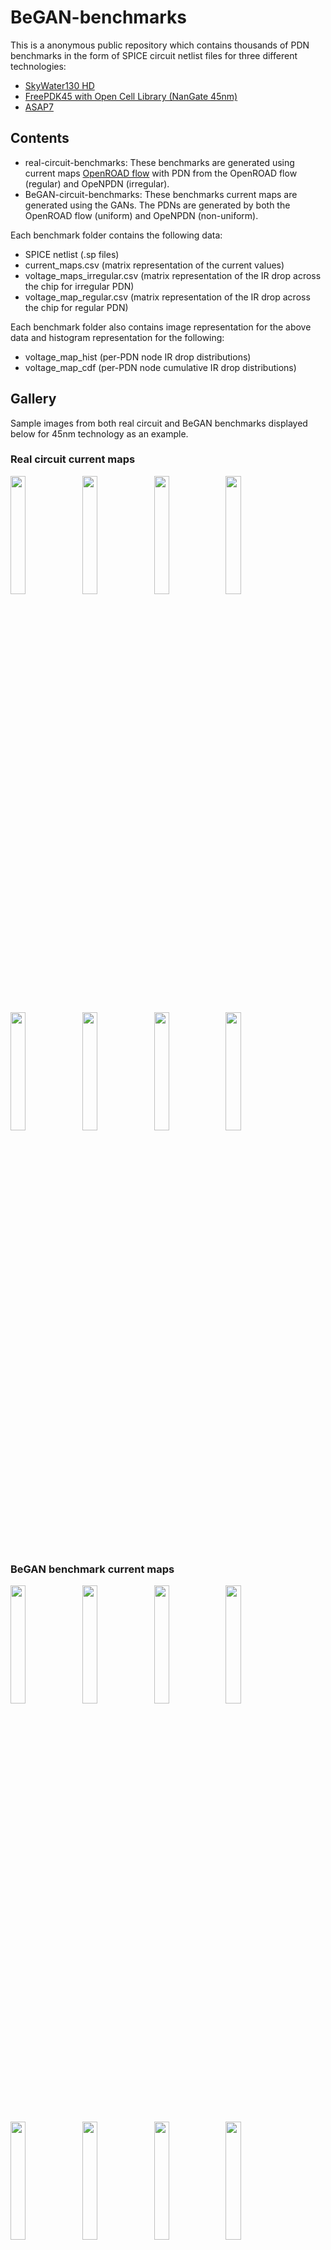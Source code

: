 # BeGAN-benchmarks

This is a anonymous public repository which contains thousands of PDN benchmarks in the form of SPICE circuit netlist files for three different technologies: 

- [SkyWater130 HD](https://github.com/google/skywater-pdk)
- [FreePDK45 with Open Cell Library (NanGate 45nm)](https://github.com/The-OpenROAD-Project/OpenROAD-flow-scripts/tree/master/flow/platforms/nangate45)
- [ASAP7](https://github.com/The-OpenROAD-Project/asap7)

## Contents

- real-circuit-benchmarks: These benchmarks are generated using current maps [OpenROAD flow](https://github.com/The-OpenROAD-Project/OpenROAD-flow-scripts/tree/master/flow/platforms/nangate45) with PDN from the OpenROAD flow (regular) and OpeNPDN (irregular). 
- BeGAN-circuit-benchmarks: These benchmarks current maps are generated using the GANs. The PDNs are generated by both the OpenROAD flow (uniform) and OpeNPDN (non-uniform).

 Each benchmark folder contains the following data:
 - SPICE netlist (.sp files)
 - current_maps.csv (matrix representation of the current values) 
 - voltage_maps_irregular.csv (matrix representation of the IR drop across the chip for irregular PDN)
 - voltage_map_regular.csv (matrix representation of the IR drop across the chip for regular PDN)
 
 
 Each benchmark folder also contains image representation for the above data and histogram representation for the following:
 - voltage_map_hist (per-PDN node IR drop distributions)
 - voltage_map_cdf (per-PDN node cumulative IR drop distributions)


## Gallery

Sample images from both real circuit and BeGAN benchmarks displayed below for
45nm technology as an example.

### Real circuit current maps
<img
src="https://github.com/PDN-BeGAN/BeGAN-benchmarks/blob/master/real-circuit-benchmarks/nangate45/images/aes_current_map.png" width="22%"></img> 
<img
src="https://github.com/PDN-BeGAN/BeGAN-benchmarks/blob/master/real-circuit-benchmarks/nangate45/images/ibex_current_map.png" width="22%"></img> 
<img
src="https://github.com/PDN-BeGAN/BeGAN-benchmarks/blob/master/real-circuit-benchmarks/nangate45/images/jpeg_current_map.png" width="22%"></img> 
<img
src="https://github.com/PDN-BeGAN/BeGAN-benchmarks/blob/master/real-circuit-benchmarks/nangate45/images/bp_current_map.png" width="22%"></img> 
<img
src="https://github.com/PDN-BeGAN/BeGAN-benchmarks/blob/master/real-circuit-benchmarks/nangate45/images/bp_fe_current_map.png" width="22%"></img> 
<img
src="https://github.com/PDN-BeGAN/BeGAN-benchmarks/blob/master/real-circuit-benchmarks/nangate45/images/bp_be_current_map.png" width="22%"></img> 
<img
src="https://github.com/PDN-BeGAN/BeGAN-benchmarks/blob/master/real-circuit-benchmarks/nangate45/images/bp_multi_current_map.png" width="22%"></img> 
<img
src="https://github.com/PDN-BeGAN/BeGAN-benchmarks/blob/master/real-circuit-benchmarks/nangate45/images/swerv_current_map.png" width="22%"></img> 

### BeGAN benchmark current maps
<img
src="https://github.com/PDN-BeGAN/BeGAN-benchmarks/blob/master/BeGAN-circuit-benchmarks/nangate45/images/BeGAN_001_current_map.png" width="22%"></img> 
<img
src="https://github.com/PDN-BeGAN/BeGAN-benchmarks/blob/master/BeGAN-circuit-benchmarks/nangate45/images/BeGAN_002_current_map.png" width="22%"></img> 
<img
src="https://github.com/PDN-BeGAN/BeGAN-benchmarks/blob/master/BeGAN-circuit-benchmarks/nangate45/images/BeGAN_004_current_map.png" width="22%"></img> 
<img
src="https://github.com/PDN-BeGAN/BeGAN-benchmarks/blob/master/BeGAN-circuit-benchmarks/nangate45/images/BeGAN_005_current_map.png" width="22%"></img> 
<img
src="https://github.com/PDN-BeGAN/BeGAN-benchmarks/blob/master/BeGAN-circuit-benchmarks/nangate45/images/BeGAN_008_current_map.png" width="22%"></img> 
<img
src="https://github.com/PDN-BeGAN/BeGAN-benchmarks/blob/master/BeGAN-circuit-benchmarks/nangate45/images/BeGAN_994_current_map.png" width="22%"></img> 
<img
src="https://github.com/PDN-BeGAN/BeGAN-benchmarks/blob/master/BeGAN-circuit-benchmarks/nangate45/images/BeGAN_010_current_map.png" width="22%"></img> 
<img
src="https://github.com/PDN-BeGAN/BeGAN-benchmarks/blob/master/BeGAN-circuit-benchmarks/nangate45/images/BeGAN_024_current_map.png" width="22%"></img> 


### Real circuit IR drop heatmaps
<img
src="https://github.com/PDN-BeGAN/BeGAN-benchmarks/blob/master/real-circuit-benchmarks/nangate45/images/aes_voltage_map_regular.png" width="22%"></img> 
<img
src="https://github.com/PDN-BeGAN/BeGAN-benchmarks/blob/master/real-circuit-benchmarks/nangate45/images/ibex_voltage_map_regular.png" width="22%"></img> 
<img
src="https://github.com/PDN-BeGAN/BeGAN-benchmarks/blob/master/real-circuit-benchmarks/nangate45/images/jpeg_voltage_map_regular.png" width="22%"></img> 
<img
src="https://github.com/PDN-BeGAN/BeGAN-benchmarks/blob/master/real-circuit-benchmarks/nangate45/images/bp_voltage_map_regular.png" width="22%"></img> 
<img
src="https://github.com/PDN-BeGAN/BeGAN-benchmarks/blob/master/real-circuit-benchmarks/nangate45/images/bp_fe_voltage_map_regular.png" width="22%"></img> 
<img
src="https://github.com/PDN-BeGAN/BeGAN-benchmarks/blob/master/real-circuit-benchmarks/nangate45/images/bp_be_voltage_map_regular.png" width="22%"></img> 
<img
src="https://github.com/PDN-BeGAN/BeGAN-benchmarks/blob/master/real-circuit-benchmarks/nangate45/images/bp_multi_voltage_map_regular.png" width="22%"></img> 
<img
src="https://github.com/PDN-BeGAN/BeGAN-benchmarks/blob/master/real-circuit-benchmarks/nangate45/images/swerv_voltage_map_regular.png" width="22%"></img> 

### BeGAN benchmark IR drop heatmaps
<img
src="https://github.com/PDN-BeGAN/BeGAN-benchmarks/blob/master/BeGAN-circuit-benchmarks/nangate45/images/BeGAN_001_voltage_map_regular.png" width="22%"></img> 
<img
src="https://github.com/PDN-BeGAN/BeGAN-benchmarks/blob/master/BeGAN-circuit-benchmarks/nangate45/images/BeGAN_002_voltage_map_regular.png" width="22%"></img> 
<img
src="https://github.com/PDN-BeGAN/BeGAN-benchmarks/blob/master/BeGAN-circuit-benchmarks/nangate45/images/BeGAN_004_voltage_map_regular.png" width="22%"></img> 
<img
src="https://github.com/PDN-BeGAN/BeGAN-benchmarks/blob/master/BeGAN-circuit-benchmarks/nangate45/images/BeGAN_005_voltage_map_regular.png" width="22%"></img> 
<img
src="https://github.com/PDN-BeGAN/BeGAN-benchmarks/blob/master/BeGAN-circuit-benchmarks/nangate45/images/BeGAN_008_voltage_map_regular.png" width="22%"></img> 
<img
src="https://github.com/PDN-BeGAN/BeGAN-benchmarks/blob/master/BeGAN-circuit-benchmarks/nangate45/images/BeGAN_994_voltage_map_regular.png" width="22%"></img> 
<img
src="https://github.com/PDN-BeGAN/BeGAN-benchmarks/blob/master/BeGAN-circuit-benchmarks/nangate45/images/BeGAN_019_voltage_map_regular.png" width="22%"></img> 
<img
src="https://github.com/PDN-BeGAN/BeGAN-benchmarks/blob/master/BeGAN-circuit-benchmarks/nangate45/images/BeGAN_024_voltage_map_regular.png" width="22%"></img> 



## Benchmark description
We use a SPICE format for releasing out benchmarks. An example is listed below
```
R645 n1_108000_179200_1 n1_102600_179200_1 0.14
R646 n1_113400_179200_1 n1_113400_179200_3 4.23
I7 n1_113400_179200_1 0 4.24901e-08
V0 n1_81000_106230_7 0 1.1
```

The generic convention is: `<electric component> <node1> <node2> <value>`

The node is defined using the following convention: `<netname>_<x-cordinate>_<y-cordinate>_<layer-idx>`
In the above example R645 is via since they share the same x and y coordinate but the layer changes. 

## Benchmark examples summary

The table below summarizes the components for randomly sampled BeGAN benchmark
for NanGate 45nm technology.

| BeGAN id  | #nodes                        | #resistors | #voltage sources  | #current sources  |
|-----------|-------------------------------|------------|-------------------|-------------------|
| 1         | 18409                         | 19903      | 4                 | 15750             |
| 2         | 50924                         | 55332      | 9                 | 43472             |
| 3         | 455112                        | 493695     | 64                | 391220            |
| 4         | 112546                        | 122641     | 12                | 95934             |
| 5         | 178555                        | 193018     | 24                | 153738            |
| 6         | 179730                        | 195360     | 24                | 153738            |
| 7         | 82389                         | 89254      | 12                | 70738             |
